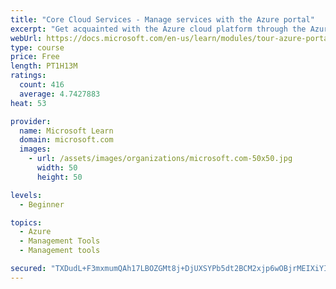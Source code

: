 ```yaml
---
title: "Core Cloud Services - Manage services with the Azure portal"
excerpt: "Get acquainted with the Azure cloud platform through the Azure portal, where you create and manage all of your Azure resources."
webUrl: https://docs.microsoft.com/en-us/learn/modules/tour-azure-portal/
type: course
price: Free
length: PT1H13M
ratings:
  count: 416
  average: 4.7427883
heat: 53

provider:
  name: Microsoft Learn
  domain: microsoft.com
  images:
    - url: /assets/images/organizations/microsoft.com-50x50.jpg
      width: 50
      height: 50

levels:
  - Beginner

topics:
  - Azure
  - Management Tools
  - Management tools

secured: "TXDudL+F3mxmumQAh17LBOZGMt8j+DjUXSYPb5dt2BCM2xjp6wOBjrMEIXiYI/8bOdHlGC/Piz69zVMfW7C6Zom3OGd563lTWk+UBH3ITWcg7s9bD5WrOc+1IWepKsyOwt2wc4a83hY4KAXLCREDEjD8KL8l2brLlgvaT2YZtDmdCtCeqHNUN93Amh/7gT40Z27p0j/zFiZRpbOIa6kz2yvrrmX1iqX/mQ5QFeJKZyVIufkoMp0jU4gq3/sUrD+pfwUEnS1BXtqkcJdEGanWqpObTKqmytN8ePrqPdntzNaxHwUmCw8VrkRDHDZ5yqrkHai+GuiHFa3HetmfXVy6+HMkiJx0amYs1NgtfnJFGN9EMwx2yNNmRp3i2h0kAJc9IUIhKsZq2axO8GZyNbDAKaMqX2BGEedRsl8qF2+rVfc=;wExm1VcD6l+7i7QtAAvNLw=="
---
```


